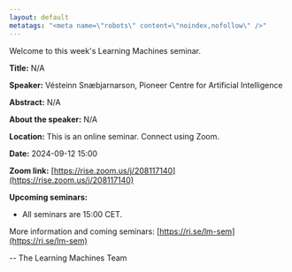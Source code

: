 ```yaml
---
layout: default
metatags: "<meta name=\"robots\" content=\"noindex,nofollow\" />"
---
```

Welcome to this week's Learning Machines seminar.

**Title:** N/A

**Speaker:** Vésteinn Snæbjarnarson, Pioneer Centre for Artificial Intelligence

**Abstract:** N/A

**About the speaker:** N/A

**Location:** This is an online seminar. Connect using Zoom.

**Date:** 2024-09-12 15:00

**Zoom link:** [https://rise.zoom.us/j/208117140](https://rise.zoom.us/j/208117140)

**Upcoming seminars:**

* All seminars are 15:00 CET.

More information and coming seminars: [https://ri.se/lm-sem](https://ri.se/lm-sem)

-- The Learning Machines Team

